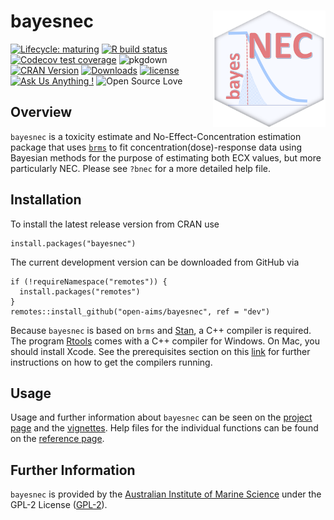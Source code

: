 <!-- README.md is generated from README.Rmd. Please edit that file -->

# bayesnec <img src="man/figures/logo.png" width = 180 alt="bayesnec Logo" align="right" />

<!-- badges: start -->

[![Lifecycle:
maturing](https://img.shields.io/badge/lifecycle-maturing-blue.svg)](https://lifecycle.r-lib.org/articles/stages.html)
[![R build
status](https://github.com/open-AIMS/bayesnec/actions/workflows/R-CMD-check.yaml/badge.svg?branch=dev)](https://github.com/open-AIMS/bayesnec/actions)
[![Codecov test
coverage](https://codecov.io/gh/open-aims/bayesnec/branch/master/graph/badge.svg)](https://app.codecov.io/gh/open-aims/bayesnec?branch=master)
![pkgdown](https://github.com/open-AIMS/bayesnec/workflows/pkgdown/badge.svg)
[![CRAN
Version](https://www.r-pkg.org/badges/version/bayesnec)](https://cran.r-project.org/package=bayesnec)
[![Downloads](https://cranlogs.r-pkg.org/badges/bayesnec?color=brightgreen)](https://CRAN.R-project.org/package=bayesnec)
[![license](https://img.shields.io/badge/license-GPL--2-lightgrey.svg)](https://choosealicense.com/)
[![Ask Us Anything
!](https://img.shields.io/badge/Ask%20us-anything-1abc9c.svg)](https://github.com/open-AIMS/bayesnec/issues/new)
![Open Source
Love](https://badges.frapsoft.com/os/v2/open-source.svg?v=103)
<!-- badges: end -->

## Overview

`bayesnec` is a toxicity estimate and No-Effect-Concentration estimation
package that uses [`brms`](https://github.com/paul-buerkner/brms) to fit
concentration(dose)-response data using Bayesian methods for the purpose
of estimating both ECX values, but more particularly NEC. Please see
`?bnec` for a more detailed help file.

## Installation

To install the latest release version from CRAN use

    install.packages("bayesnec")

The current development version can be downloaded from GitHub via

    if (!requireNamespace("remotes")) {
      install.packages("remotes")
    }
    remotes::install_github("open-aims/bayesnec", ref = "dev")

Because `bayesnec` is based on `brms` and [Stan](https://mc-stan.org/),
a C++ compiler is required. The program
[Rtools](https://cran.r-project.org/bin/windows/Rtools/) comes with a
C++ compiler for Windows. On Mac, you should install Xcode. See the
prerequisites section on this
[link](https://github.com/stan-dev/rstan/wiki/RStan-Getting-Started) for
further instructions on how to get the compilers running.

## Usage

Usage and further information about `bayesnec` can be seen on the
[project page](https://open-aims.github.io/bayesnec/) and the
[vignettes](https://open-aims.github.io/bayesnec/articles/). Help files
for the individual functions can be found on the [reference
page](https://open-aims.github.io/bayesnec/reference/).

## Further Information

`bayesnec` is provided by the [Australian Institute of Marine
Science](https://www.aims.gov.au) under the GPL-2 License
([GPL-2](https://opensource.org/licenses/GPL-2.0)).
